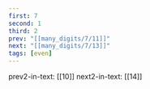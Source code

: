 ```yaml
---
first: 7
second: 1
third: 2
prev: "[[many_digits/7/11]]"
next: "[[many_digits/7/13]]"
tags: [even]
---
```

prev2-in-text: [[10]]
next2-in-text: [[14]]
